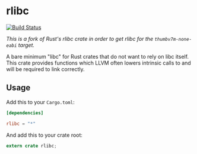 rlibc
=====
[![Build Status](https://travis-ci.org/RustyGecko/rlibc.svg)](https://travis-ci.org/RustyGecko/rlibc)

*This is a fork of Rust's rlibc crate in order to get rlibc for the `thumbv7m-none-eabi` target.*

A bare minimum "libc" for Rust crates that do not want to rely on libc itself.
This crate provides functions which LLVM often lowers intrinsic calls to and
will be required to link correctly.

## Usage

Add this to your `Cargo.toml`:

```toml
[dependencies]

rlibc = "*"
```

And add this to your crate root:

```rust
extern crate rlibc;
```

